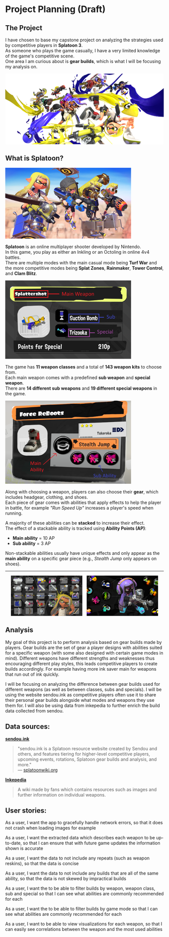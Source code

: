 # Project Planning (Draft)

## The Project

I have chosen to base my capstone project on analyzing the strategies used by competitive players in **Splatoon 3**.  
As someone who plays the game casually, I have a very limited knowledge of the game's competitive scene.  
One area I am curious about is **gear builds**, which is what I will be focusing my analysis on.

<img src="S3_art_3D_teams_yellow_vs_blue.png" alt="Teams Yellow vs Blue" width="600"/>

## What is Splatoon?

<img src="S3_first_twitter_preview_-_spawners.jpg" alt="Spawners" width="400"/>

**Splatoon** is an online multiplayer shooter developed by Nintendo.  
In this game, you play as either an Inkling or an Octoling in online 4v4 battles.  
There are multiple modes with the main casual mode being **Turf War** and the more competitive modes being **Splat Zones**, **Rainmaker**, **Tower Control**, and **Clam Blitz**.

<img src="2.png" alt="Weapons" width="400"/>

The game has **11 weapon classes** and a total of **143 weapon kits** to choose from.  
Each main weapon comes with a predefined **sub weapon** and **special weapon**.  
There are **14 different sub weapons** and **19 different special weapons** in the game.

<img src="1.png" alt="Gear" width="400"/>

Along with choosing a weapon, players can also choose their **gear**, which includes headgear, clothing, and shoes.  
Each piece of gear comes with abilities that apply effects to help the player in battle, for example *"Run Speed Up"* increases a player's speed when running.

A majority of these abilities can be **stacked** to increase their effect.  
The effect of a stackable ability is tracked using **Ability Points (AP)**:  
- **Main ability** = 10 AP  
- **Sub ability** = 3 AP  

Non-stackable abilities usually have unique effects and only appear as the **main ability** on a specific gear piece (e.g., *Stealth Jump* only appears on shoes).

---

<p align="center">
  <img src="S3_Splatfest_World_Premiere_Weapon_promo.jpg" alt="Weapon Promo" width="45%" style="display: inline-block; margin-right: 10px;">
  <img src="S3_Gear_Abilities_promo.jpg" alt="Gear Abilities Promo" width="45%" style="display: inline-block;">
</p>




## Analysis

My goal of this project is to perform analysis based on gear builds made by players. Gear builds are the set of gear a player designs with abilities suited for a specific weapon (with some also designed with certain game modes in mind). Different weapons have different strengths and weaknesses thus encouraging different play styles, this leads competitive players to create builds accordingly. For example having more ink saver main for weapons that run out of ink quickly. 

I will be focusing on analyzing the difference between gear builds used for different weapons (as well as between classes, subs and specials). I will be using the website sendou.ink as competitive players often use it to share their personal gear builds alongside what modes and weapons they use them for. I will also be using data from inkepedia to further enrich the build data collected from sendou. 



## Data sources:

[**sendou.ink**](https://sendou.ink)  
> "sendou.ink is a Splatoon resource website created by Sendou and others, and features tiering for higher-level competitive players, upcoming events, rotations, Splatoon gear builds and analysis, and more."  
> — [splatoonwiki.org](https://splatoonwiki.org/wiki/Competitive:Sendou#:~:text=ink,builds%20and%20analysis%2C%20and%20more.)

[**Inkepedia**](https://splatoonwiki.org/wiki/Main_Page)  
> A wiki made by fans which contains resources such as images and further information on individual weapons.




## User stories:
As a user,
I want the app to gracefully handle network errors,
so that it does not crash when loading images for example

As a user,
I want the extracted data which describes each weapon to be up-to-date,
so that I can ensure that with future game updates the information shown is accurate

As a user,
I want the data to not include any repeats (such as weapon reskins),
so that the data is concise

As a user,
I want the data to not include any builds that are all of the same ability,
so that the data is not skewed by impractical builds

As a user,
I want the to be able to filter builds by weapon, weapon class, sub and special
so that I can see what abilities are commonly recommended for each

As a user,
I want the to be able to filter builds by game mode
so that I can see what abilities are commonly recommended for each

As a user,
I want to be able to view visualizations for each weapon,
so that I can easily see correlations between the weapon and the most used abilities



